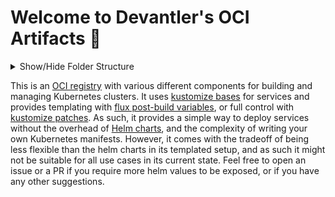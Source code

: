 # Welcome to Devantler's OCI Artifacts 🚀

<details>
  <summary>Show/Hide Folder Structure</summary>

<!-- readme-tree start -->
```
.
├── .github
│   └── workflows
├── .vscode
├── k8s
│   ├── cert-manager
│   │   ├── certificates
│   │   ├── cluster-issuers
│   │   └── secrets
│   ├── cloudflared
│   ├── clusters
│   │   └── oci-artifacts
│   │       ├── flux-system
│   │       ├── infrastructure
│   │       │   ├── configs
│   │       │   └── services
│   │       └── variables
│   ├── dex
│   ├── homepage
│   ├── metrics-server
│   ├── traefik
│   └── vertical-pod-autoscaler
└── k8s-old
    ├── kube-prometheus-stack
    └── openebs

24 directories
```
<!-- readme-tree end -->

</details>

This is an [OCI registry](https://opencontainers.org) with various different components for building and managing Kubernetes clusters. It uses [kustomize bases](https://kubernetes.io/docs/tasks/manage-kubernetes-objects/kustomization/#bases-and-overlays) for services and provides templating with [flux post-build variables](https://fluxcd.io/flux/components/kustomize/kustomizations/#post-build-variable-substitution), or full control with [kustomize patches](https://kubernetes.io/docs/tasks/manage-kubernetes-objects/kustomization/#customizing). As such, it provides a simple way to deploy services without the overhead of [Helm charts](https://helm.sh/docs/topics/charts/), and the complexity of writing your own Kubernetes manifests. However, it comes with the tradeoff of being less flexible than the helm charts in its templated setup, and as such it might not be suitable for all use cases in its current state. Feel free to open an issue or a PR if you require more helm values to be exposed, or if you have any other suggestions.
